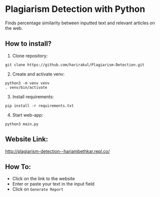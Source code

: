 # Plagiarism Detection with Python

Finds percentage similarity between inputted text and relevant articles on the web.

## How to install?

1. Clone repository:

```
git clone https://github.com/harirakul/Plagiarism-Detection.git
```

2. Create and activate venv:

```
python3 -m venv venv
. venv/bin/activate
```

3. Install requirements:

```
pip install -r requirements.txt
```

4. Start web-app:

```
python3 main.py
```

## Website Link:
http://plagiarism-detection--hariambethkar.repl.co/

## How To:
- Click on the link to the website
- Enter or paste your text in the input field
- Click on `Generate Report`
